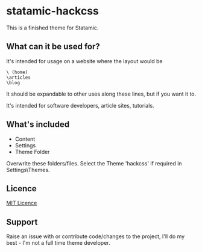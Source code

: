 # statamic-hackcss

This is a finished theme for Statamic.

## What can it be used for?

It's intended for usage on a website where the layout would be 

``` 
\ (home)
\articles
\blog
```

It should be expandable to other uses along these lines, but if you want it to.

It's intended for software developers, article sites, tutorials.

## What's included

- Content
- Settings
- Theme Folder

Overwrite these folders/files. Select the Theme 'hackcss' if required in Settings\Themes.

## Licence

[MIT Licence](https://github.com/t94xr/statamic-hackcss/blob/master/LICENSE)

## Support

Raise an issue with or contribute code/changes to the project, I'll do my best - I'm not a full time theme developer.